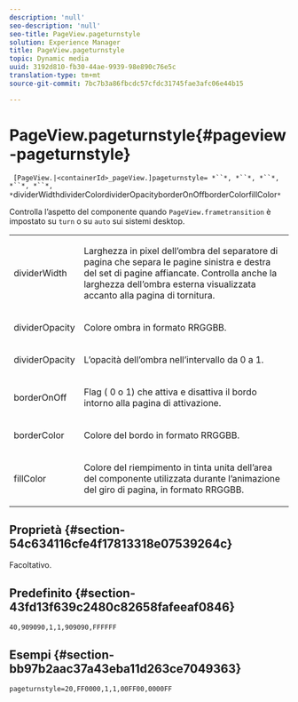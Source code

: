 ```yaml
---
description: 'null'
seo-description: 'null'
seo-title: PageView.pageturnstyle
solution: Experience Manager
title: PageView.pageturnstyle
topic: Dynamic media
uuid: 3192d810-fb30-44ae-9939-98e890c76e5c
translation-type: tm+mt
source-git-commit: 7bc7b3a86fbcdc57cfdc31745fae3afc06e44b15

---
```



# PageView.pageturnstyle{#pageview-pageturnstyle}

` [PageView.|<containerId>_pageView.]pageturnstyle= *``*, *``*, *``*, *``*, *``*, *`dividerWidthdividerColordividerOpacityborderOnOffborderColorfillColor`*`

Controlla l’aspetto del componente quando `PageView.frametransition` è impostato su `turn` o su `auto` sui sistemi desktop.

<table id="table_A8CDA1AE2680402A99BCD5DD371B225F"> 
 <tbody> 
  <tr> 
   <td colname="col1"> <p> <span class="codeph"><span class="varname"> dividerWidth</span></span> </p> </td> 
   <td colname="col2"> <p> Larghezza in pixel dell’ombra del separatore di pagina che separa le pagine sinistra e destra del set di pagine affiancate. Controlla anche la larghezza dell’ombra esterna visualizzata accanto alla pagina di tornitura. </p> </td> 
  </tr> 
  <tr> 
   <td colname="col1"> <p><span class="codeph"><span class="varname"> dividerOpacity</span></span> </p> </td> 
   <td colname="col2"> <p> Colore ombra in formato RRGGBB. </p> </td> 
  </tr> 
  <tr> 
   <td colname="col1"> <p><span class="codeph"><span class="varname"> dividerOpacity</span></span> </p> </td> 
   <td colname="col2"> <p>L’opacità dell’ombra nell’intervallo da <span class="codeph"> 0</span> a <span class="codeph"> 1</span>. </p> </td> 
  </tr> 
  <tr> 
   <td colname="col1"> <p><span class="codeph"><span class="varname"> borderOnOff</span></span> </p> </td> 
   <td colname="col2"> <p> Flag ( <span class="codeph"> 0</span> o <span class="codeph"> 1</span>) che attiva e disattiva il bordo intorno alla pagina di attivazione. </p> </td> 
  </tr> 
  <tr> 
   <td colname="col1"> <p><span class="codeph"><span class="varname"> borderColor</span></span> </p> </td> 
   <td colname="col2"> <p> Colore del bordo in formato RRGGBB. </p> </td> 
  </tr> 
  <tr> 
   <td colname="col1"> <p><span class="codeph"><span class="varname"> fillColor</span></span> </p> </td> 
   <td colname="col2"> <p> Colore del riempimento in tinta unita dell’area del componente utilizzata durante l’animazione del giro di pagina, in formato RRGGBB. </p> </td> 
  </tr> 
 </tbody> 
</table>

## Proprietà {#section-54c634116cfe4f17813318e07539264c}

Facoltativo.

## Predefinito {#section-43fd13f639c2480c82658fafeeaf0846}

`40,909090,1,1,909090,FFFFFF`

## Esempi {#section-bb97b2aac37a43eba11d263ce7049363}

`pageturnstyle=20,FF0000,1,1,00FF00,0000FF`

